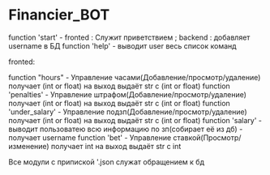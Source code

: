 # Financier_BOT

function 'start' - fronted : Служит приветствием ; backend : добавляет username в БД
function 'help' - выводит user весь список команд

fronted:

function "hours" - Управление часами(Добавление/просмотр/удаление) получает (int or float) на выход выдаёт str с (int or float)
function 'penalties' - Управление штрафом(Добавление/просмотр/удаление) получает (int or float) на выход выдаёт str с (int or float)
function 'under_salary' - Управление подзп(Добавление/просмотр/удаление) получает (int or float) на выход выдаёт str с (int or float)
function 'salary' - выводит пользоватею всю информацию по зп(собирает её из дб) - получает username
function 'bet' - Управление ставкой(Просмотр/изменение) получает int на выход выдаёт str c int


Все модули с припиской '.json служат обращением к бд




